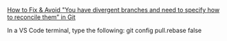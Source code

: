<a href="https://www.youtube.com/watch?v=P6SWP31gLNs">How to Fix & Avoid "You have divergent branches and need to specify how to reconcile them” in Git</a>

In a VS Code terminal, type the following:  git config pull.rebase false
